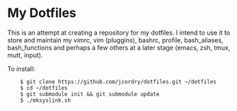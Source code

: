 # My Dotfiles

This is an attempt at creating a repository for my dotfiles. I intend to use it
to store and maintain my vimrc, vim (pluggins), bashrc, profile, bash_aliases,
bash_functions and perhaps a few others at a later stage (emacs, zsh, tmux,
mutt, input).

To install:

        $ git clone https://github.com/jcordry/dotfiles.git ~/dotfiles
        $ cd ~/dotfiles
        $ git submodule init && git submodule update
        $ ./mksyslink.sh

